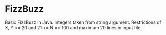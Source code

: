 # FizzBuzz
Basic FizzBuzz in Java. Integers taken from string argument. Restrictions of X, Y &lt;= 20 and 21 &lt;= N =&lt; 100 and maximum 20 lines in input file.
